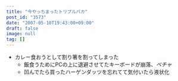 ```yaml
---
title: "今やっちまったトリプルバカ"
post_id: "3573"
date: "2007-05-10T19:43:00+09:00"
draft: false
image: null
tag: []
---
```



* カレー食おうとして割り箸を割ってしまった
  * 飯食うためにPCの上に退避させてたキーボードが崩落、_ベチャ_
  * 凹んでたら買ったハーゲンダッツを忘れてて気付いたら液状化
